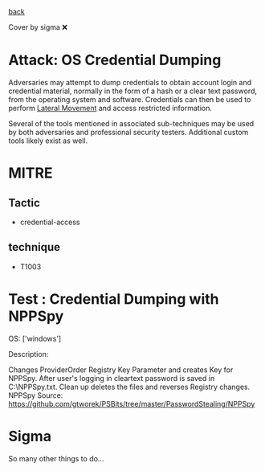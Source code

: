 [back](../index.md)

Cover by sigma :x: 

# Attack: OS Credential Dumping

 Adversaries may attempt to dump credentials to obtain account login and credential material, normally in the form of a hash or a clear text password, from the operating system and software. Credentials can then be used to perform [Lateral Movement](https://attack.mitre.org/tactics/TA0008) and access restricted information.

Several of the tools mentioned in associated sub-techniques may be used by both adversaries and professional security testers. Additional custom tools likely exist as well.


# MITRE
## Tactic
  - credential-access

## technique
  - T1003

# Test : Credential Dumping with NPPSpy

OS: ['windows']

Description:

 Changes ProviderOrder Registry Key Parameter and creates Key for NPPSpy.
After user's logging in cleartext password is saved in C:\NPPSpy.txt.
Clean up deletes the files and reverses Registry changes.
NPPSpy Source: https://github.com/gtworek/PSBits/tree/master/PasswordStealing/NPPSpy

# Sigma

 So many other things to do...